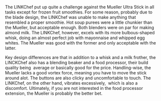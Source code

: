 The LINKChef put up quite a challenge against the Mueller Ultra Stick in all tasks except for frozen fruit smoothies. For some reason, probably due to the blade design, the LINKChef was unable to make anything that resembled a proper smoothie. Hot soup purees were a little chunkier than the Mueller, but acceptable enough. Both blenders were on par for making almond milk. The LINKChef, however, excels with its more bulbous-shaped whisk, doing an almost perfect job with mayonnaise and whipped egg whites. The Mueller was good with the former and only acceptable with the latter. 

Key design differences are that in addition to a whisk and a milk frother, the LINCKChef also has a blending beaker and a food processor, their build quality being  average or basically good for the price. Handling-wise, the Mueller lacks a good vortex force, meaning you have to move the stick around alot. The buttons are also clicky and uncomfortable to touch. The LINKChef, on the other hand, vibrates excessively,  which is also a discomfort. Ultimately, if you are not interested in the food processor extension, the Mueller is probably the better bet.